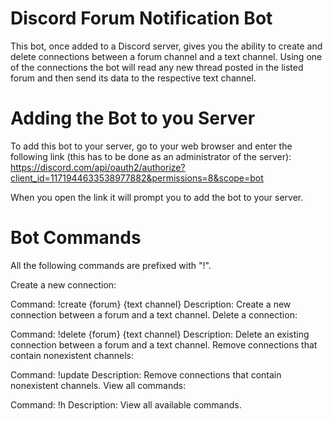 # Discord Forum Notification Bot

This bot, once added to a Discord server, gives you the ability to create and delete connections between a forum channel and a text channel. Using one of the connections the bot will read any new thread posted in the listed forum and then send its data to the respective text channel.

# Adding the Bot to you Server

To add this bot to your server, go to your web browser and enter the following link (this has to be done as an administrator of the server):  
<https://discord.com/api/oauth2/authorize?client_id=1171944633538977882&permissions=8&scope=bot>

When you open the link it will prompt you to add the bot to your server.

# Bot Commands

All the following commands are prefixed with "!".

Create a new connection:

Command: !create {forum} {text channel}
Description: Create a new connection between a forum and a text channel.
Delete a connection:

Command: !delete {forum} {text channel}
Description: Delete an existing connection between a forum and a text channel.
Remove connections that contain nonexistent channels:

Command: !update
Description: Remove connections that contain nonexistent channels.
View all commands:

Command: !h
Description: View all available commands.

